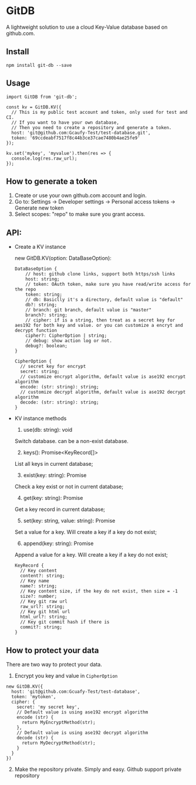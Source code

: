 # GitDB

A lightweight solution to use a cloud Key-Value database based on github.com.


## Install

```
npm install git-db --save
```

## Usage

```
import GitDB from 'git-db';

const kv = GitDB.KV({
  // This is my public test account and token, only used for test and CI.
  // If you want to have your own database,
  // Then you need to create a repository and generate a token.
  host: 'git@github.com:Gcaufy-Test/test-database.git',
  token: '69ccdeabf7517f8c44b3ce37cae7480b4ae25fe9'
});

kv.set('mykey', 'myvalue').then(res => {
  console.log(res.raw_url);
});
```


## How to generate a token

  1. Create or use your own github.com account and login.
  2. Go to: Settings -> Developer settings -> Personal access tokens -> Generate new token
  3. Select scopes: "repo" to make sure you grant access.


## API:


* Create a KV instance

    new GitDB.KV(option: DataBaseOption):

    ```
    DataBaseOption {
        // host: github clone links, support both https/ssh links
        host: string;
        // token: OAuth token, make sure you have read/write access for the repo
        token: string;
        // db: Basiclly it's a directory, default value is "default"
        db?: string;
        // branch: git branch, default value is "master"
        branch?: string;
        // cipher: if is a string, then treat as a secret key for aes192 for both key and value. or you can customize a encryt and decrypt function
        cipher?: CipherOption | string;
        // debug: show action log or not.
        debug?: boolean;
    }

    CipherOption {
      // secret key for encrypt
      secret: string;
      // customize encrypt algorithm, default value is ase192 encrypt algorithm
      encode: (str: string): string;
      // customize decrypt algorithm, default value is ase192 decrypt algorithm
      decode: (str: string): string;
    }
    ```

* KV instance methods

    1. use(db: string): void

    Switch database. can be a non-exist database.

    2. keys(): Promise<KeyRecord[]>

    List all keys in current database;

    3. exist(key: string): Promise<boolean>

    Check a key exist or not in current database;

    4. get(key: string): Promise<KeyRecord>

    Get a key record in current database;

    5. set(key: string, value: string): Promise<KeyRecord>

    Set a value for a key. Will create a key if a key do not exist;

    6. append(key: string): Promise<KeyRecord>

    Append a value for a key. Will create a key if a key do not exist;


    ```
    KeyRecord {
      // Key content
      content?: string;
      // Key name
      name?: string;
      // Key content size, if the key do not exist, then size = -1
      size?: number;
      // Key git raw url
      raw_url?: string;
      // Key git html url
      html_url?: string;
      // Key git commit hash if there is
      commit?: string;
    }
    ```

## How to protect your data

There are two way to protect your data.

1. Encrypt you key and value in `CipherOption`
```
new GitDB.KV({
  host: 'git@github.com:Gcuafy-Test/test-database',
  token: 'mytoken',
  cipher: {
    secret: 'my secret key',
    // Default value is using ase192 encrypt algorithm
    encode (str) {
      return MyEncryptMethod(str);
    },
    // Default value is using ase192 decrypt algorithm
    decode (str) {
      return MyDecryptMethod(str);
    }
  }
})
```

2. Make the repository private.
  Simply and easy. Github support private repository
